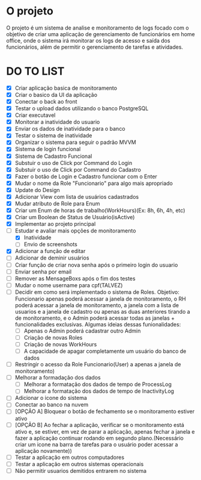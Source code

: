 ﻿# O projeto
O projeto é um sistema de analise e monitoramento de logs focado com o objetivo de criar uma aplicação de gerenciamento de funcionários em home office, onde o sistema irá monitorar os logs de acesso e saída dos funcionários, além de permitir o gerenciamento de tarefas e atividades.

# DO TO LIST
- [x] Criar aplicação basica de monitoramento
- [x] Criar o basico da UI da aplicação
- [x] Conectar o back ao front
- [x] Testar o upload dados utilizando o banco PostgreSQL
- [x] Criar executavel <!-- C:source\repos\TCC_WPF\TCC_WPF\bin\Release\net8.0-windows -->
- [x] Monitorar a inatividade do usuario
- [x] Enviar os dados de inatividade para o banco
- [x] Testar o sistema de inatividade
- [x] Organizar o sistema para seguir o padrão MVVM
- [x] Sistema de login funcional
- [x] Sistema de Cadastro Funcional
- [x] Substuir o uso de Click por Command do Login
- [x] Substuir o uso de Click por Command do Cadastro
- [x] Fazer o botão de Login e Cadastro funcionar com o Enter
- [x] Mudar o nome da Role "Funcionario" para algo mais apropriado
- [x] Update do Design
- [x] Adicionar View com lista de usuários cadastrados
- [x] Mudar atributo de Role para Enum
- [x] Criar um Enum de horas de trabalho(WorkHours)(Ex: 8h, 6h, 4h, etc)
- [x] Criar um Boolean de Status de Usuário(isActive)
- [x] Implementar ao projeto principal
- [ ] Estudar e avaliar mais opções de monitoramento
	- [x] Inatividade
	- [ ] Envio de screenshots
- [x] Adicionar a função de editar
- [ ] Adicionar de deminir usuários
- [ ] Criar função de criar nova senha após o primeiro login do usuario
- [ ] Enviar senha por email
- [ ] Remover as MensageBoxs após o fim dos testes
- [ ] Mudar o nome username para cpf(TALVEZ)
- [ ] Decidir em como será implementado o sistema de Roles. Objetivo: Funcionario apenas poderá acessar a janela de monitoramento, o RH poderá acessar a janela de monitoramento, a janela com a lista de usuarios e a janela de cadastro ou apenas as duas anteriores tirando a de monitoramento, e o Admin poderá acessar todas as janelas + funcionalidades exclusivas. Algumas ideias dessas funionalidades: 
	- [ ] Apenas o Admin poderá cadastrar outro Admin
	- [ ] Criação de novas Roles
	- [ ] Criação de novas WorkHours
	- [ ] A capacidade de apagar completamente um usuário do banco de dados
- [ ] Restringir o acesso da Role Funcionario(User) a apenas a janela de monitoramento)
- [ ] Melhorar a formadação dos dados
	- [ ] Melhorar a formatação dos dados de tempo de ProcessLog
	- [ ] Melhorar a formatação dos dados de tempo de InactivityLog
- [ ] Adicionar o icone do sistema
- [ ] Conectar ao banco na nuvem
- [ ] [OPÇÃO A] Bloquear o botão de fechamento se o monitoramento estiver ativo
- [ ] [OPÇÃO B] Ao fechar a aplicação, verificar se o monitoramento está ativo e, se estiver, em vez de parar a aplicação, apenas fechar a janela e fazer a aplicação continuar rodando em segundo plano.(Necessário criar um icone na barra de tarefas para o usuário poder acessar a aplicação novamente))
- [ ] Testar a aplicação em outros computadores
- [ ] Testar a aplicação em outros sistemas operacionais
- [ ] Não permitir usuarios demitidos entrarem no sistema